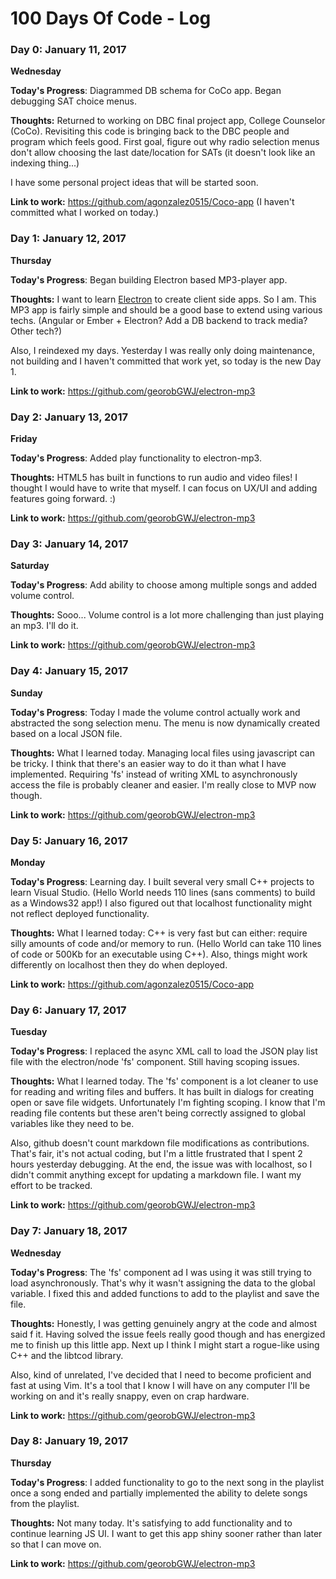 # 100 Days Of Code - Log

### Day 0: January 11, 2017
**Wednesday**

**Today's Progress**: Diagrammed DB schema for CoCo app. Began debugging SAT choice menus.

**Thoughts:** Returned to working on DBC final project app, College Counselor (CoCo). Revisiting this code is bringing back to the DBC people and program which feels good. First goal, figure out why radio selection menus don't allow choosing the last date/location for SATs (it doesn't look like an indexing thing...)

I have some personal project ideas that will be started soon.

**Link to work:** https://github.com/agonzalez0515/Coco-app (I haven't committed what I worked on today.)

### Day 1: January 12, 2017
**Thursday**

**Today's Progress**: Began building Electron based MP3-player app.

**Thoughts:** I want to learn [Electron](http://electron.atom.io/) to create client side apps. So I am. This MP3 app is fairly simple and should be a good base to extend using various techs. (Angular or Ember + Electron? Add a DB backend to track media? Other tech?)

Also, I reindexed my days. Yesterday I was really only doing maintenance, not building and I haven't committed that work yet, so today is the new Day 1.

**Link to work:** https://github.com/georobGWJ/electron-mp3

### Day 2: January 13, 2017
**Friday**

**Today's Progress**: Added play functionality to electron-mp3.

**Thoughts:** HTML5 has built in functions to run audio and video files! I thought I would have to write that myself. I can focus on UX/UI and adding features going forward. :)

**Link to work:** https://github.com/georobGWJ/electron-mp3

### Day 3: January 14, 2017
**Saturday**

**Today's Progress**: Add ability to choose among multiple songs and added volume control.

**Thoughts:** Sooo... Volume control is a lot more challenging than just playing an mp3. I'll do it.

**Link to work:** https://github.com/georobGWJ/electron-mp3

### Day 4: January 15, 2017
**Sunday**

**Today's Progress**: Today I made the volume control actually work and abstracted the song selection menu. The menu is now dynamically created based on a local JSON file.

**Thoughts:** What I learned today. Managing local files using javascript can be tricky. I think that there's an easier way to do it than what I have implemented. Requiring 'fs' instead of writing XML to asynchronously access the file is probably cleaner and easier. I'm really close to MVP now though.

**Link to work:** https://github.com/georobGWJ/electron-mp3

### Day 5: January 16, 2017
**Monday**

**Today's Progress**: Learning day. I built several very small C++ projects to learn Visual Studio. (Hello World needs 110 lines (sans comments) to build as a Windows32 app!) I also figured out that localhost functionality might not reflect deployed functionality.

**Thoughts:** What I learned today: C++ is very fast but can either: require silly amounts of code and/or memory to run. (Hello World can take 110 lines of code or 500Kb for an executable using C++). Also, things might work differently on localhost then they do when deployed.

**Link to work:** https://github.com/agonzalez0515/Coco-app

### Day 6: January 17, 2017
**Tuesday**

**Today's Progress**: I replaced the async XML call to load the JSON play list file with the electron/node 'fs' component. Still having scoping issues.

**Thoughts:** What I learned today. The 'fs' component is a lot cleaner to use for reading and writing files and buffers. It has built in dialogs for creating open or save file widgets. Unfortunately I'm fighting scoping. I know that I'm reading file contents but these aren't being correctly assigned to global variables like they need to be.

Also, github doesn't count markdown file modifications as contributions. That's fair, it's not actual coding, but I'm a little frustrated that I spent 2 hours yesterday debugging. At the end, the issue was with localhost, so I didn't commit anything except for updating a markdown file. I want my effort to be tracked.

**Link to work:** https://github.com/georobGWJ/electron-mp3

### Day 7: January 18, 2017
**Wednesday**

**Today's Progress**: The 'fs' component ad I was using it was still trying to load asynchronously. That's why it wasn't assigning the data to the global variable. I fixed this and added functions to add to the playlist and save the file.

**Thoughts:** Honestly, I was getting genuinely angry at the code and almost said f it. Having solved the issue feels really good though and has energized me to finish up this little app. Next up I think I might start a rogue-like using C++ and the libtcod library.

Also, kind of unrelated, I've decided that I need to become proficient and fast at using Vim. It's a tool that I know I will have on any computer I'll be working on and it's really snappy, even on crap hardware.

**Link to work:** https://github.com/georobGWJ/electron-mp3

### Day 8: January 19, 2017
**Thursday**

**Today's Progress**: I added functionality to go to the next song in the playlist once a song ended and partially implemented the ability to delete songs from the playlist.

**Thoughts:** Not many today. It's satisfying to add functionality and to continue learning JS UI. I want to get this app shiny sooner rather than later so that I can move on.

**Link to work:** https://github.com/georobGWJ/electron-mp3
